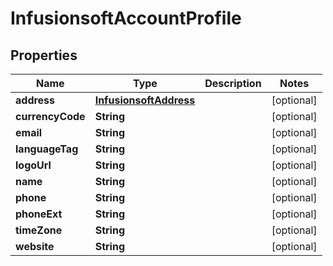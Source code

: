 
# InfusionsoftAccountProfile

## Properties
Name | Type | Description | Notes
------------ | ------------- | ------------- | -------------
**address** | [**InfusionsoftAddress**](InfusionsoftAddress.md) |  |  [optional]
**currencyCode** | **String** |  |  [optional]
**email** | **String** |  |  [optional]
**languageTag** | **String** |  |  [optional]
**logoUrl** | **String** |  |  [optional]
**name** | **String** |  |  [optional]
**phone** | **String** |  |  [optional]
**phoneExt** | **String** |  |  [optional]
**timeZone** | **String** |  |  [optional]
**website** | **String** |  |  [optional]



